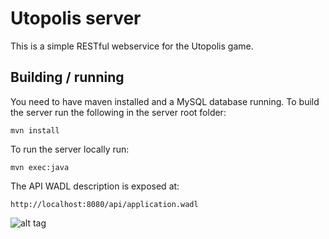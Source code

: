 Utopolis server
===============

This is a simple RESTful webservice for the Utopolis game.

Building / running
------------------
You need to have maven installed and a MySQL database running.
To build the server run the following in the server root folder:

```
mvn install
```

To run the server locally run:

```
mvn exec:java
```

The API WADL description is exposed at:

```
http://localhost:8080/api/application.wadl
```

![alt tag](http://www.catb.org/hacker-emblem/hacker.png)
